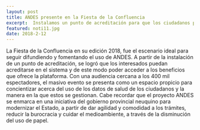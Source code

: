 ```yaml
---
layout: post
title: ANDES presente en la Fiesta de la Confluencia
excerpt:  Instalamos un punto de acreditación para que los ciudadanos puedan registrarse durante el masivo evento.
featured: noti11.jpg
date: 2018-2-12
---
```


La Fiesta de la Confluencia en su edición 2018, fue el escenario ideal para seguir difundiendo y fomentando el uso de ANDES. A partir de la instalación de un punto de acreditación, se logró que los interesados puedan acreditarse en el sistema y de este modo poder acceder a los beneficios que ofrece la plataforma. Con una audiencia cercana a los 400 mil espectadores, el masivo evento se presenta como un espacio propicio para concientizar acerca del uso de los datos de salud de los ciudadanos y la manera en la que estos se gestionan. Cabe recordar que el proyecto ANDES se enmarca en una iniciativa del gobierno provincial neuquino para modernizar el Estado, a partir de dar agilidad y comodidad a los trámites, reducir la burocracia y cuidar el medioambiente, a través de la disminución del uso de papel.
